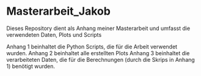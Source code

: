 # Masterarbeit_Jakob
Dieses Repository dient als Anhang meiner Masterarbeit und umfasst die verwendeten Daten, Plots und Scripts


Anhang 1 beinhaltet die Python Scripts, die für die Arbeit verwendet wurden.
Anhang 2 beinhaltet alle erstellten Plots
Anhang 3 beinhaltet die verarbeiteten Daten, die für die Berechnungen (durch die Skrips in Anhang 1) benötigt wurden.  
